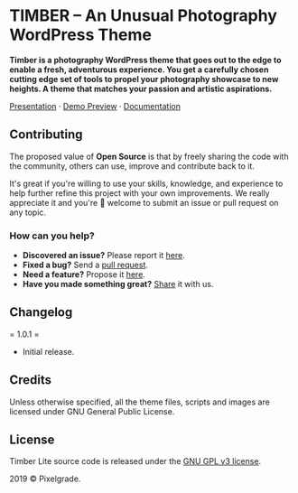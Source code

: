 # TIMBER – An Unusual Photography WordPress Theme
**Timber is a photography WordPress theme that goes out to the edge to enable a fresh, adventurous experience. You get a carefully chosen cutting edge set of tools to propel your photography showcase to new heights. A theme that matches your passion and artistic aspirations.**
  

[Presentation](https://pixelgrade.com/themes/timber-lite/) · [Demo Preview](https://demos.pixelgrade.com/timber/) · [Documentation](http://pixelgrade.com/docs/timber)

## Contributing
The proposed value of **Open Source** is that by freely sharing the code with the community, others can use, improve and contribute back to it. 

It's great if you're willing to use your skills, knowledge, and experience to help further refine this project with your own improvements. We really appreciate it and you're 💯 welcome to submit an issue or pull request on any topic.

### How can you help?
- **Discovered an issue?** Please report it [here](https://github.com/pixelgrade/timber/issues/new "here").
- **Fixed a bug?** Send a [pull request](https://github.com/pixelgrade/timber/pulls "pull request").
- **Need a feature?** Propose it [here](https://github.com/pixelgrade/timber/issues/new "here").
- **Have you made something great?** [Share](https://github.com/pixelgrade/timber/issues/new "Share") it with us.

## Changelog
= 1.0.1 =
- Initial release.

## Credits
Unless otherwise specified, all the theme files, scripts and images are licensed under GNU General Public License.

## License
Timber Lite source code is released under the [GNU GPL v3 license](https://www.gnu.org/licenses/gpl-3.0.html).

2019 © Pixelgrade.
